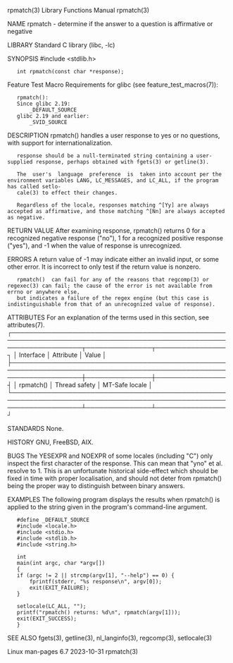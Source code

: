 rpmatch(3)							   Library Functions Manual							    rpmatch(3)

NAME
       rpmatch - determine if the answer to a question is affirmative or negative

LIBRARY
       Standard C library (libc, -lc)

SYNOPSIS
       #include <stdlib.h>

       int rpmatch(const char *response);

   Feature Test Macro Requirements for glibc (see feature_test_macros(7)):

       rpmatch():
	   Since glibc 2.19:
	       _DEFAULT_SOURCE
	   glibc 2.19 and earlier:
	       _SVID_SOURCE

DESCRIPTION
       rpmatch() handles a user response to yes or no questions, with support for internationalization.

       response should be a null-terminated string containing a user-supplied response, perhaps obtained with fgets(3) or getline(3).

       The  user's  language  preference  is  taken into account per the environment variables LANG, LC_MESSAGES, and LC_ALL, if the program has called setlo‐
       cale(3) to effect their changes.

       Regardless of the locale, responses matching ^[Yy] are always accepted as affirmative, and those matching ^[Nn] are always accepted as negative.

RETURN VALUE
       After examining response, rpmatch() returns 0 for a recognized negative response ("no"), 1 for a recognized positive response ("yes"), and -1 when  the
       value of response is unrecognized.

ERRORS
       A return value of -1 may indicate either an invalid input, or some other error.	It is incorrect to only test if the return value is nonzero.

       rpmatch()  can fail for any of the reasons that regcomp(3) or regexec(3) can fail; the cause of the error is not available from errno or anywhere else,
       but indicates a failure of the regex engine (but this case is indistinguishable from that of an unrecognized value of response).

ATTRIBUTES
       For an explanation of the terms used in this section, see attributes(7).
       ┌────────────────────────────────────────────────────────────────────────────────────────────────────────────────────┬───────────────┬────────────────┐
       │ Interface													    │ Attribute	    │ Value	     │
       ├────────────────────────────────────────────────────────────────────────────────────────────────────────────────────┼───────────────┼────────────────┤
       │ rpmatch()													    │ Thread safety │ MT-Safe locale │
       └────────────────────────────────────────────────────────────────────────────────────────────────────────────────────┴───────────────┴────────────────┘

STANDARDS
       None.

HISTORY
       GNU, FreeBSD, AIX.

BUGS
       The YESEXPR and NOEXPR of some locales (including "C") only inspect the first character of the response.	 This can mean that "yno" et al. resolve to 1.
       This is an unfortunate historical side-effect which should be fixed in time with proper localisation, and should not deter  from	 rpmatch()  being  the
       proper way to distinguish between binary answers.

EXAMPLES
       The following program displays the results when rpmatch() is applied to the string given in the program's command-line argument.

       #define _DEFAULT_SOURCE
       #include <locale.h>
       #include <stdio.h>
       #include <stdlib.h>
       #include <string.h>

       int
       main(int argc, char *argv[])
       {
	   if (argc != 2 || strcmp(argv[1], "--help") == 0) {
	       fprintf(stderr, "%s response\n", argv[0]);
	       exit(EXIT_FAILURE);
	   }

	   setlocale(LC_ALL, "");
	   printf("rpmatch() returns: %d\n", rpmatch(argv[1]));
	   exit(EXIT_SUCCESS);
       }

SEE ALSO
       fgets(3), getline(3), nl_langinfo(3), regcomp(3), setlocale(3)

Linux man-pages 6.7							  2023-10-31								    rpmatch(3)
